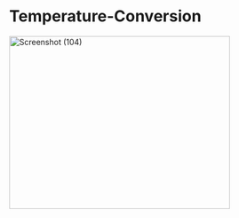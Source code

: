 # Temperature-Conversion

<img width="397" height="312" alt="Screenshot (104)" src="https://github.com/user-attachments/assets/73a5ec54-04c3-430a-b8f1-888fd2eaffbe" />
